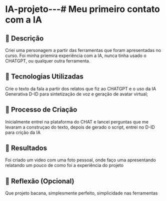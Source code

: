 # IA-projeto---# Meu primeiro contato com a IA

## 📒 Descrição
Criei uma personagem a partir das ferramentas que foram apresentadas no curso.
Foi minha priemira experiência com a IA, nunca tinha usado o CHATGPT, ou qualquer outra ferramenta.

## 🤖 Tecnologias Utilizadas
Crie o texto da fala a partir dos relatos que fiz ao CHATGPT
e o uso da IA Generativa D-ID para sintetização de voz e geração de avatar virtual;

## 🧐 Processo de Criação
Inicialmente entrei na plataforma do CHAT e lancei perguntas que me levaram a construçao do texto, depois de gerado o script, entrei no D-ID para crição da IA

## 🚀 Resultados
Foi criado um video com uma foto pessoal, onde faço uma apresentando relatando um pouco de como foi a experiência do projeto

## 💭 Reflexão (Opcional)
Que projeto bacana, simplesmente perfeito, simplicidade nas ferramentas 
